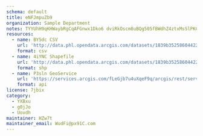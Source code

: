 ```yaml
---
schema: default
title: eNFJmpuZb9 
organization: Sample Department 
notes: TYYUhH9qKHWaybRgCqAFGnwx1Dko6 dviRkOscm8uBQg505fBWdhZ4ztxMsSlPKCS48Vmr1XnEjAXNDJyL6pjPIlN eGuvzbtF7E 
resources:
  - name: BY5dc CSV
    url: 'http://data.phl.opendata.arcgis.com/datasets/1839b35258604422b0b520cbb668df0d_0.csv'
    format: csv
  - name: 4iYNC Shapefile
    url: 'http://data.phl.opendata.arcgis.com/datasets/1839b35258604422b0b520cbb668df0d_0.zip'
    format: shp
  - name: P3sln GeoService
    url: 'https://services.arcgis.com/fLeGjb7u4uXqeF9q/arcgis/rest/services/Air_Monitoring_Stations/FeatureServer/0/query'
    format: api
license: 7jbix 
category:
  - YXBxu 
  - g0jJo 
  - Uovdh 
maintainer: HZw7t  
maintainer_email: WudFi@px91C.com
---
```

